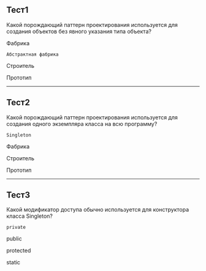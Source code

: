 ## Тест1


Какой порождающий паттерн проектирования используется для создания объектов без явного указания типа объекта?

Фабрика

`Абстрактная фабрика`

Строитель

Прототип




------


## Тест2

Какой порождающий паттерн проектирования используется для создания одного экземпляра класса на всю программу?

`Singleton`

Фабрика

Строитель

Прототип


------



## Тест3

Какой модификатор доступа обычно используется для конструктора класса Singleton?

`private`

public

protected

static



